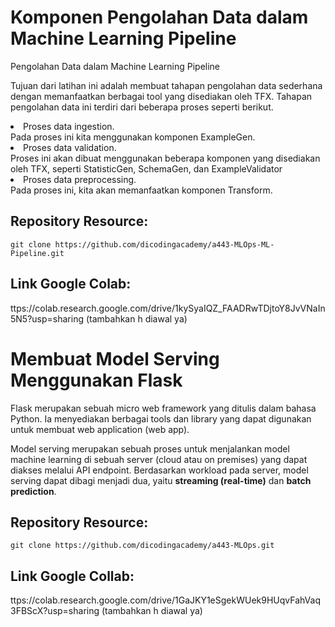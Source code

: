 # Komponen Pengolahan Data dalam Machine Learning Pipeline
Pengolahan Data dalam Machine Learning Pipeline

Tujuan dari latihan ini adalah membuat tahapan pengolahan data sederhana dengan memanfaatkan berbagai tool yang disediakan oleh TFX. Tahapan pengolahan data ini terdiri dari beberapa proses seperti berikut.

<li>Proses data ingestion.</li> Pada proses ini kita menggunakan komponen ExampleGen.
<li>Proses data validation.</li>  Proses ini akan dibuat menggunakan beberapa komponen yang disediakan oleh TFX, seperti StatisticGen, SchemaGen, dan ExampleValidator
<li>Proses data preprocessing.</li>  Pada proses ini, kita akan memanfaatkan komponen Transform.


## Repository Resource:
``git clone https://github.com/dicodingacademy/a443-MLOps-ML-Pipeline.git``

## Link Google Colab:
ttps://colab.research.google.com/drive/1kySyaIQZ_FAADRwTDjtoY8JvVNaIn5N5?usp=sharing (tambahkan h diawal ya)

#  Membuat Model Serving Menggunakan Flask
Flask merupakan sebuah micro web framework yang ditulis dalam bahasa Python. Ia menyediakan berbagai tools dan library yang dapat digunakan untuk membuat web application (web app).

Model serving merupakan sebuah proses untuk menjalankan model machine learning di sebuah server (cloud atau on premises) yang dapat diakses melalui API endpoint.
Berdasarkan workload pada server, model serving dapat dibagi menjadi dua, yaitu **streaming (real-time)** dan **batch prediction**.


## Repository Resource: 
``git clone https://github.com/dicodingacademy/a443-MLOps.git``

## Link Google Collab:
ttps://colab.research.google.com/drive/1GaJKY1eSgekWUek9HUqvFahVaq3FBScX?usp=sharing (tambahkan h diawal ya)
